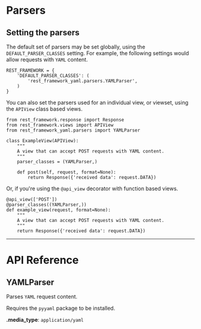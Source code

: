 # Parsers

## Setting the parsers

The default set of parsers may be set globally, using the `DEFAULT_PARSER_CLASSES` setting.  For example, the following settings would allow requests with `YAML` content.

    REST_FRAMEWORK = {
        'DEFAULT_PARSER_CLASSES': (
            'rest_framework_yaml.parsers.YAMLParser',
        )
    }

You can also set the parsers used for an individual view, or viewset,
using the `APIView` class based views.

    from rest_framework.response import Response
    from rest_framework.views import APIView
    from rest_framework_yaml.parsers import YAMLParser

    class ExampleView(APIView):
        """
        A view that can accept POST requests with YAML content.
        """
        parser_classes = (YAMLParser,)

        def post(self, request, format=None):
            return Response({'received data': request.DATA})

Or, if you're using the `@api_view` decorator with function based views.

    @api_view(['POST'])
    @parser_classes((YAMLParser,))
    def example_view(request, format=None):
        """
        A view that can accept POST requests with YAML content.
        """
        return Response({'received data': request.DATA})

---

# API Reference

## YAMLParser

Parses `YAML` request content.

Requires the `pyyaml` package to be installed.

**.media_type**: `application/yaml`
